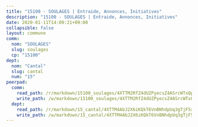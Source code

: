 ```yaml
---
title: "15100 - SOULAGES | Entraide, Annonces, Initiatives"
description: "15100 - SOULAGES | Entraide, Annonces, Initiatives"
date: 2020-01-11T14:09:21+09:00
collapsible: false
layout: commune
comm:
  nom: "SOULAGES"
  slug: soulages
  cp: "15100"
dept:
  nom: "Cantal"
  slug: cantal
  num: "15"
peerpad:
  comm:
    read_path: /r/markdown/15100_soulages/4XTTM2RfZ4dUZPyecsZ4ASrcWTxQpLegcyVDCAjaYSZjsPWiK
    write_path: /w/markdown/15100_soulages/4XTTM2RfZ4dUZPyecsZ4ASrcWTxQpLegcyVDCAjaYSZjsPWiK-K3TgUxmoHGkTMg6KRH68SSwtnuURvpTZqMgUo6zxvViRy3FSrF9DSaGX5LLiHtEjK9rT2daE6mnPNGUL7GMnW7QcWxySYt5YrbHUu6oUAnWkBqvaMt58wg1RHMrJHRcURDBr4t8w
  dept:
    read_path: /r/markdown/15_cantal/4XTTM4AbJ2X6iKQkT6VnBNhdpUq3gTjF5xvzeLXgyMbip7oZi
    write_path: /w/markdown/15_cantal/4XTTM4AbJ2X6iKQkT6VnBNhdpUq3gTjF5xvzeLXgyMbip7oZi-K3TgUzLxcVoV3Spfk4WRRT7ns4FZHP5DRn3T5Xt1HAMNkCgdMWpswwmyZFy1f4TzqjHqM6bwRLmH4WDVWsNZdM34scPnnmiNG41mKcAmEspoSpDYQr7FHqoFAfy15CJrkSEmsoqS
---
```


